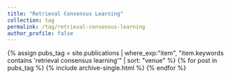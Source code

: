```yaml
---
title: "Retrieval Consensus Learning"
collection: tag
permalink: /tag/retrieval-consensus-learning
author_profile: false
---
```

{% assign pubs_tag = site.publications | where_exp:"item", "item.keywords contains 'retrieval consensus learning'" | sort: "venue" %}
{% for post in pubs_tag %}
  {% include archive-single.html %}
{% endfor %}